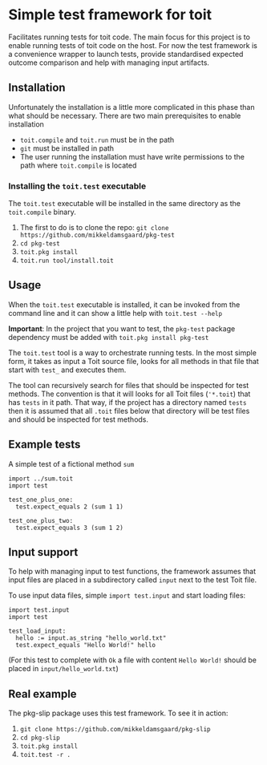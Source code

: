 # Simple test framework for toit
Facilitates running tests for toit code. The main focus for this project 
is to enable running tests of toit code on the host. 
For now the test framework is a convenience wrapper to launch tests,
provide standardised expected outcome comparison and help with managing
input artifacts.

## Installation
Unfortunately the installation is a little more complicated in this phase
than what should be necessary. There are two main prerequisites to enable 
installation
* `toit.compile` and `toit.run` must be in the path
* `git` must be installed in path
* The user running the installation must have write permissions to the 
path where `toit.compile` is located

### Installing the `toit.test` executable
The `toit.test` executable will be installed in the same directory as the 
`toit.compile` binary.

1. The first to do is to clone the repo: `git clone https://github.com/mikkeldamsgaard/pkg-test`
2. `cd pkg-test`
3. `toit.pkg install`
4. `toit.run tool/install.toit`

## Usage
When the `toit.test` executable is installed, it can be invoked from 
the command line and it can show a little help with `toit.test --help`

**Important**: In the project that you want to test, the `pkg-test` package
dependency must be added with `toit.pkg install pkg-test`

The `toit.test` tool is a way to orchestrate running tests. In the most 
simple form, it takes as input a Toit source file, looks for all methods in
that file that start with `test_` and executes them.

The tool can recursively search for files that should be inspected for 
test methods. The convention is that it will looks for all Toit files (`'*.toit`) 
that has `tests` in it path. That way, if the project has a directory named
`tests` then it is assumed that all `.toit` files below that directory will
be test files and should be inspected for test methods.

## Example tests
A simple test of a fictional method `sum`

```toit
import ../sum.toit
import test

test_one_plus_one:
  test.expect_equals 2 (sum 1 1)
  
test_one_plus_two:
  test.expect_equals 3 (sum 1 2) 
```

## Input support
To help with managing input to test functions, the framework assumes that 
input files are placed in a subdirectory called `input` next to the test Toit file.

To use input data files, simple `import test.input` and start loading files:
```toit
import test.input
import test

test_load_input:
  hello := input.as_string "hello_world.txt"
  test.expect_equals "Hello World!" hello
```

(For this test to complete with `Ok` a file with content `Hello World!` should be 
placed in `input/hello_world.txt`)

## Real example
The pkg-slip package uses this test framework. To see it in action:
1. `git clone https://github.com/mikkeldamsgaard/pkg-slip`
2. `cd pkg-slip`
3. `toit.pkg install`
4. `toit.test -r .`
